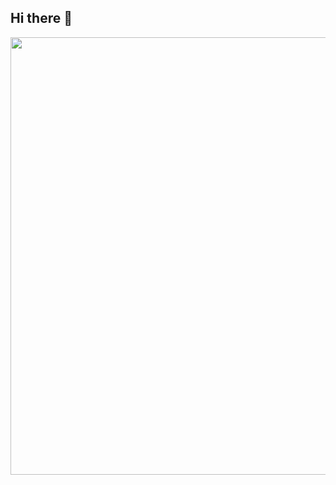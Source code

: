 ## Hi there 👋

<div id="header" align="center">
  <img src="https://i.giphy.com/media/v1.Y2lkPTc5MGI3NjExeHR2ejVyZmtyeHJsM3M3Mm5xc2N3N2NydzZ0YmhtZHJ5OXNkanphZiZlcD12MV9pbnRlcm5hbF9naWZfYnlfaWQmY3Q9Zw/Mb9dQnfZXSBYMhU2Nv/giphy.gif" width="700"/>
</div>


<!--
**iraphaelfernandes/iraphaelfernandes** is a ✨ _special_ ✨ repository because its `README.md` (this file) appears on your GitHub profile.

Here are some ideas to get you started:

- 🔭 I’m currently working on ...
- 🌱 I’m currently learning ...
- 👯 I’m looking to collaborate on ...
- 🤔 I’m looking for help with ...
- 💬 Ask me about ...
- 📫 How to reach me: ...
- 😄 Pronouns: ...
- ⚡ Fun fact: ...
-->
